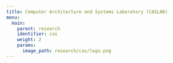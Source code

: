 ```yaml
---
title: Computer Architecture and Systems Laboratory (CASLAB)
menu:
  main:
    parent: research
    identifier: cas
    weight: 2
    params:
      image_path: research/cas/logo.png
---
```

